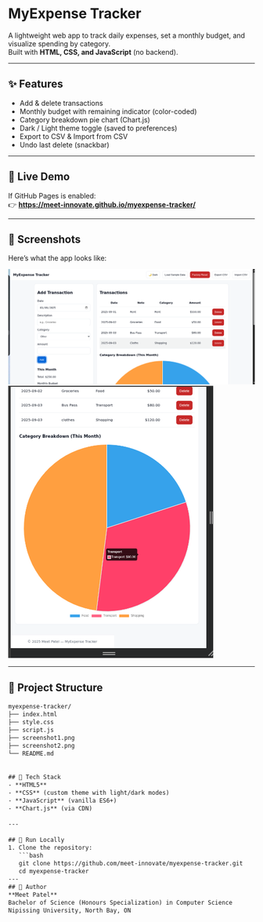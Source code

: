 # MyExpense Tracker

A lightweight web app to track daily expenses, set a monthly budget, and visualize spending by category.  
Built with **HTML, CSS, and JavaScript** (no backend).

---

## ✨ Features
- Add & delete transactions
- Monthly budget with remaining indicator (color-coded)
- Category breakdown pie chart (Chart.js)
- Dark / Light theme toggle (saved to preferences)
- Export to CSV & Import from CSV
- Undo last delete (snackbar)

---

## 🚀 Live Demo
If GitHub Pages is enabled:  
👉 **https://meet-innovate.github.io/myexpense-tracker/**

---

## 📸 Screenshots
Here’s what the app looks like:

![MyExpense Tracker Screenshot 1](./screenshot1.png)  
![MyExpense Tracker Screenshot 2](./screenshot2.png)

---

## 📂 Project Structure
```text
myexpense-tracker/
├── index.html
├── style.css
├── script.js
├── screenshot1.png
├── screenshot2.png
└── README.md


## 🧰 Tech Stack
- **HTML5**
- **CSS** (custom theme with light/dark modes)
- **JavaScript** (vanilla ES6+)
- **Chart.js** (via CDN)

---

## 🏁 Run Locally
1. Clone the repository:
   ```bash
   git clone https://github.com/meet-innovate/myexpense-tracker.git
   cd myexpense-tracker
---
## 👤 Author
**Meet Patel**  
Bachelor of Science (Honours Specialization) in Computer Science  
Nipissing University, North Bay, ON  

